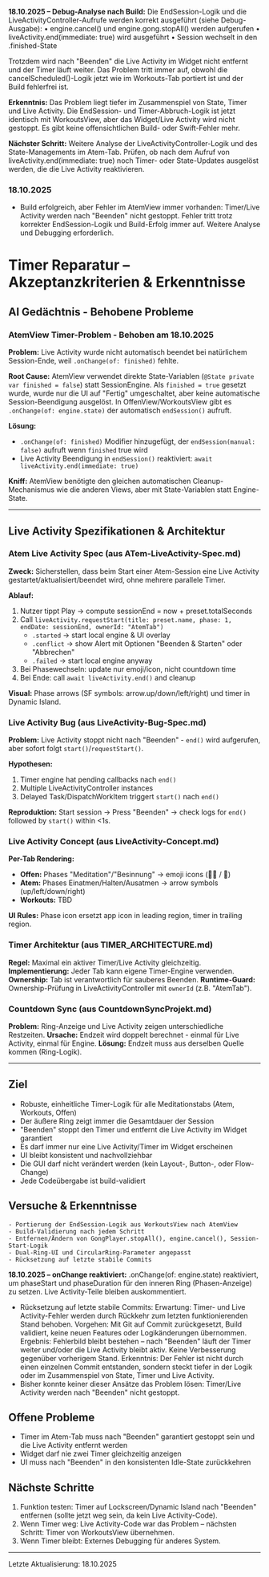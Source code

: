 **18.10.2025 – Debug-Analyse nach Build:**
Die EndSession-Logik und die LiveActivityController-Aufrufe werden korrekt ausgeführt (siehe Debug-Ausgabe):
• engine.cancel() und engine.gong.stopAll() werden aufgerufen
• liveActivity.end(immediate: true) wird ausgeführt
• Session wechselt in den .finished-State

Trotzdem wird nach "Beenden" die Live Activity im Widget nicht entfernt und der Timer läuft weiter. Das Problem tritt immer auf, obwohl die cancelScheduled()-Logik jetzt wie im Workouts-Tab portiert ist und der Build fehlerfrei ist.

**Erkenntnis:**
Das Problem liegt tiefer im Zusammenspiel von State, Timer und Live Activity. Die EndSession- und Timer-Abbruch-Logik ist jetzt identisch mit WorkoutsView, aber das Widget/Live Activity wird nicht gestoppt. Es gibt keine offensichtlichen Build- oder Swift-Fehler mehr.

**Nächster Schritt:**
Weitere Analyse der LiveActivityController-Logik und des State-Managements im Atem-Tab. Prüfen, ob nach dem Aufruf von liveActivity.end(immediate: true) noch Timer- oder State-Updates ausgelöst werden, die die Live Activity reaktivieren.
### 18.10.2025
- Build erfolgreich, aber Fehler im AtemView immer vorhanden: Timer/Live Activity werden nach "Beenden" nicht gestoppt. Fehler tritt trotz korrekter EndSession-Logik und Build-Erfolg immer auf. Weitere Analyse und Debugging erforderlich.
# Timer Reparatur – Akzeptanzkriterien & Erkenntnisse

## AI Gedächtnis - Behobene Probleme

### AtemView Timer-Problem - Behoben am 18.10.2025

**Problem:** Live Activity wurde nicht automatisch beendet bei natürlichem Session-Ende, weil `.onChange(of: finished)` fehlte.

**Root Cause:** AtemView verwendet direkte State-Variablen (`@State private var finished = false`) statt SessionEngine. Als `finished = true` gesetzt wurde, wurde nur die UI auf "Fertig" umgeschaltet, aber keine automatische Session-Beendigung ausgelöst. In OffenView/WorkoutsView gibt es `.onChange(of: engine.state)` der automatisch `endSession()` aufruft.

**Lösung:** 
- `.onChange(of: finished)` Modifier hinzugefügt, der `endSession(manual: false)` aufruft wenn `finished` true wird
- Live Activity Beendigung in `endSession()` reaktiviert: `await liveActivity.end(immediate: true)`

**Kniff:** AtemView benötigte den gleichen automatischen Cleanup-Mechanismus wie die anderen Views, aber mit State-Variablen statt Engine-State.

---

## Live Activity Spezifikationen & Architektur

### Atem Live Activity Spec (aus ATem-LiveActivity-Spec.md)
**Zweck:** Sicherstellen, dass beim Start einer Atem-Session eine Live Activity gestartet/aktualisiert/beendet wird, ohne mehrere parallele Timer.

**Ablauf:**
1. Nutzer tippt Play → compute sessionEnd = now + preset.totalSeconds
2. Call `liveActivity.requestStart(title: preset.name, phase: 1, endDate: sessionEnd, ownerId: "AtemTab")`
   - `.started` → start local engine & UI overlay
   - `.conflict` → show Alert mit Optionen "Beenden & Starten" oder "Abbrechen"
   - `.failed` → start local engine anyway
3. Bei Phasewechseln: update nur emoji/icon, nicht countdown time
4. Bei Ende: call `await liveActivity.end()` and cleanup

**Visual:** Phase arrows (SF symbols: arrow.up/down/left/right) und timer in Dynamic Island.

### Live Activity Bug (aus LiveActivity-Bug-Spec.md)
**Problem:** Live Activity stoppt nicht nach "Beenden" - `end()` wird aufgerufen, aber sofort folgt `start()`/`requestStart()`.

**Hypothesen:**
1. Timer engine hat pending callbacks nach `end()`
2. Multiple LiveActivityController instances
3. Delayed Task/DispatchWorkItem triggert `start()` nach `end()`

**Reproduktion:** Start session → Press "Beenden" → check logs for `end()` followed by `start()` within <1s.

### Live Activity Concept (aus LiveActivity-Concept.md)
**Per-Tab Rendering:**
- **Offen:** Phases "Meditation"/"Besinnung" → emoji icons (🧘‍♂️ / 🍃)
- **Atem:** Phases Einatmen/Halten/Ausatmen → arrow symbols (up/left/down/right)
- **Workouts:** TBD

**UI Rules:** Phase icon ersetzt app icon in leading region, timer in trailing region.

### Timer Architektur (aus TIMER_ARCHITECTURE.md)
**Regel:** Maximal ein aktiver Timer/Live Activity gleichzeitig.
**Implementierung:** Jeder Tab kann eigene Timer-Engine verwenden.
**Ownership:** Tab ist verantwortlich für sauberes Beenden.
**Runtime-Guard:** Ownership-Prüfung in LiveActivityController mit `ownerId` (z.B. "AtemTab").

### Countdown Sync (aus CountdownSyncProjekt.md)
**Problem:** Ring-Anzeige und Live Activity zeigen unterschiedliche Restzeiten.
**Ursache:** Endzeit wird doppelt berechnet - einmal für Live Activity, einmal für Engine.
**Lösung:** Endzeit muss aus derselben Quelle kommen (Ring-Logik).

---

## Ziel
- Robuste, einheitliche Timer-Logik für alle Meditationstabs (Atem, Workouts, Offen)
- Der äußere Ring zeigt immer die Gesamtdauer der Session
- "Beenden" stoppt den Timer und entfernt die Live Activity im Widget garantiert
- Es darf immer nur eine Live Activity/Timer im Widget erscheinen
- UI bleibt konsistent und nachvollziehbar
- Die GUI darf nicht verändert werden (kein Layout-, Button-, oder Flow-Change)
- Jede Codeübergabe ist build-validiert

## Versuche & Erkenntnisse
	- Portierung der EndSession-Logik aus WorkoutsView nach AtemView
	- Build-Validierung nach jedem Schritt
	- Entfernen/Ändern von GongPlayer.stopAll(), engine.cancel(), Session-Start-Logik
	- Dual-Ring-UI und CircularRing-Parameter angepasst
	- Rücksetzung auf letzte stabile Commits

**18.10.2025 – onChange reaktiviert:**
.onChange(of: engine.state) reaktiviert, um phaseStart und phaseDuration für den inneren Ring (Phasen-Anzeige) zu setzen. Live Activity-Teile bleiben auskommentiert.
- Rücksetzung auf letzte stabile Commits:
	Erwartung: Timer- und Live Activity-Fehler werden durch Rückkehr zum letzten funktionierenden Stand behoben.
	Vorgehen: Mit Git auf Commit <SHA> zurückgesetzt, Build validiert, keine neuen Features oder Logikänderungen übernommen.
	Ergebnis: Fehlerbild bleibt bestehen – nach "Beenden" läuft der Timer weiter und/oder die Live Activity bleibt aktiv. Keine Verbesserung gegenüber vorherigem Stand.
	Erkenntnis: Der Fehler ist nicht durch einen einzelnen Commit entstanden, sondern steckt tiefer in der Logik oder im Zusammenspiel von State, Timer und Live Activity.
- Bisher konnte keiner dieser Ansätze das Problem lösen: Timer/Live Activity werden nach "Beenden" nicht gestoppt.

## Offene Probleme
- Timer im Atem-Tab muss nach "Beenden" garantiert gestoppt sein und die Live Activity entfernt werden
- Widget darf nie zwei Timer gleichzeitig anzeigen
- UI muss nach "Beenden" in den konsistenten Idle-State zurückkehren

## Nächste Schritte
1. Funktion testen: Timer auf Lockscreen/Dynamic Island nach "Beenden" entfernen (sollte jetzt weg sein, da kein Live Activity-Code).
2. Wenn Timer weg: Live Activity-Code war das Problem – nächsten Schritt: Timer von WorkoutsView übernehmen.
3. Wenn Timer bleibt: Externes Debugging für anderes System.

---
Letzte Aktualisierung: 18.10.2025
